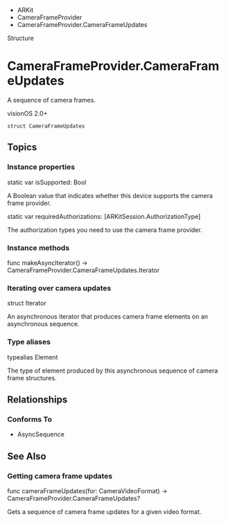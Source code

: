 

- ARKit
- CameraFrameProvider
-  CameraFrameProvider.CameraFrameUpdates 

Structure

# CameraFrameProvider.CameraFrameUpdates

A sequence of camera frames.

visionOS 2.0+

``` source
struct CameraFrameUpdates
```

## Topics

### Instance properties

static var isSupported: Bool

A Boolean value that indicates whether this device supports the camera frame provider.

static var requiredAuthorizations: [ARKitSession.AuthorizationType]

The authorization types you need to use the camera frame provider.

### Instance methods

func makeAsyncIterator() -> CameraFrameProvider.CameraFrameUpdates.Iterator

### Iterating over camera updates

struct Iterator

An asynchronous iterator that produces camera frame elements on an asynchronous sequence.

### Type aliases

typealias Element

The type of element produced by this asynchronous sequence of camera frame structures.

## Relationships

### Conforms To

- AsyncSequence

## See Also

### Getting camera frame updates

func cameraFrameUpdates(for: CameraVideoFormat) -> CameraFrameProvider.CameraFrameUpdates?

Gets a sequence of camera frame updates for a given video format.


